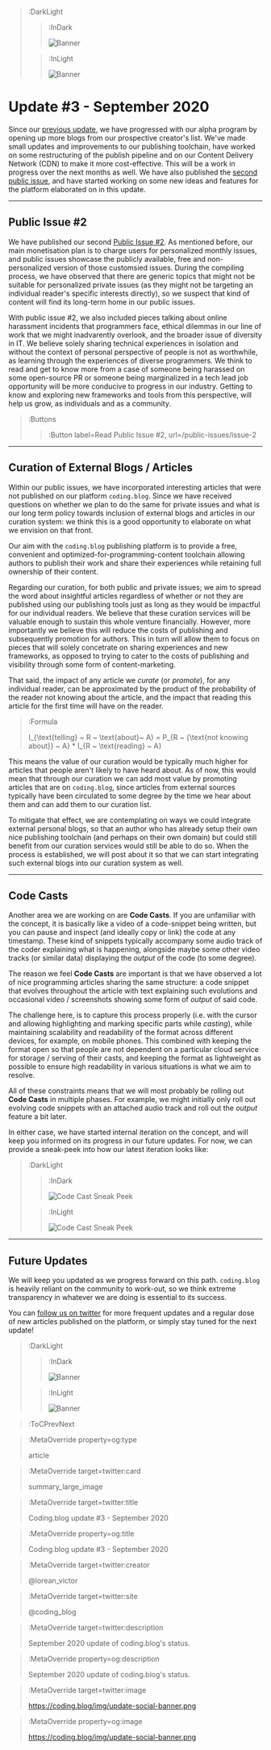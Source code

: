 > :DarkLight
> > :InDark
> >
> > ![Banner](/img/update-banner-dark.svg)
>
> > :InLight
> >
> > ![Banner](/img/update-banner.svg)

# Update #3 -  September 2020

Since our [previous update](/updates/update-2), we have progressed with our alpha program by opening up more blogs
from our prospective creator's list. We've made small updates and improvements to our publishing toolchain, have
worked on some restructuring of the publish pipeline and on our Content Delivery Network (CDN) to make it more cost-effective. This will be a work in progress over the next months as well. We have also published the [second public issue](/public-issues/issue-2), and have
started working on some new ideas and features for the platform elaborated on in this update.

---

## Public Issue #2

We have published our second [Public Issue #2](/public-issues/issue-2). As mentioned before, our main monetisation plan
is to charge users for personalized monthly issues, and public issues showcase the publicly available, free and non-personalized
version of those customsied issues. During the compiling process, we have observed that there are generic topics that might not be suitable
for personalized private issues (as they might not be targeting an individual reader's specific interests directly),
so we suspect that kind of content will find its long-term home in our public issues.

With public issue #2, we also included pieces talking about online harassment incidents that programmers face,
ethical dilemmas in our line of work that we might inadvarently overlook, and the broader issue of diversity in IT.
We believe solely sharing technical experiences in isolation and without the context of personal perspective of
people is not as worthwhile, as learning through the experiences of diverse programmers. We think to read and get to know more from a case of
someone being harassed on some open-source PR or someone being marginalized in a tech lead job opportunity will be more conducive to progress in our industry. Getting to know and exploring new frameworks and tools from this perspective, will help us grow, as individuals and as a community.

> :Buttons
> > :Button label=Read Public Issue #2, url=/public-issues/issue-2

---

## Curation of External Blogs / Articles

Within our public issues, we have incorporated interesting articles that were not published on our platform `coding.blog`.
Since we have received questions on whether we plan to do the same for private issues and what is our long term policy
towards inclusion of external blogs and articles in our curation system: we think this is a good opportunity to elaborate
on what we envision on that front.

Our aim with the `coding.blog` publishing platform is to provide a free, convenient and optimized-for-programming-content
toolchain allowing authors to publish their work and share their experiences while retaining full ownership of their content.

Regarding our curation, for both public and private issues; we aim to spread the word about insightful articles regardless of whether or not they are published using our publishing tools just as long as they would be impactful for our individual readers.
We believe that these curation services will be valuable enough to sustain this whole venture financially. However, more importantly
we believe this will reduce the costs of publishing and subsequently promotion for authors. This in turn will allow them to focus on pieces that will solely concetrate on sharing experiences and new frameworks, as opposed to trying to cater to the costs of publishing and visibility through some form of content-marketing.

That said, the impact of any article we _curate_ (or _promote_), for any individual reader,
can be approximated by the product of the probability of the reader not knowing about the article,
and the impact that reading this article for the first time will have on the reader.

> :Formula
>
> I_{\text{telling} ~ R ~ \text{about}~ A} = P_{R ~ {\text{not knowing about}} ~ A} * I_{R ~ \text{reading} ~ A}

This means the value of our curation would be typically much higher for articles that people aren't likely
to have heard about. As of now, this would mean that through our curation we can add most value
by promoting articles that are on `coding.blog`, since articles from external sources typically have been circulated
to some degree by the time we hear about them and can add them to our curation list.

To mitigate that effect, we are contemplating on ways we could integrate external personal blogs, so that an author
who has already setup their own nice publishing toolchain (and perhaps on their own domain) but could still benefit from
our curation services would still be able to do so. When the process is established, we will post about it so that we can
start integrating such external blogs into our curation system as well.

---

## Code Casts

Another area we are working on are **Code Casts**. If you are unfamiliar with the concept, it is basically like a video
of a code-snippet being written, but you can pause and inspect (and ideally copy or link) the code at any timestamp.
These kind of snippets typically accompany some audio track of the coder explaining what is happening, alongside maybe some
other video tracks (or similar data) displaying the _output_ of the code (to some degree).

The reason we feel **Code Casts** are important is that we have observed a lot of nice programming articles sharing the same
structure: a code snippet that evolves throughout the article with text explaining such evolutions and occasional video / screenshots
showing some form of _output_ of said code.

The challenge here, is to capture this process properly (i.e. with the cursor and allowing highlighting and marking specific
parts while _casting_), while maintaining scalability and readability of the format across different devices, for example,
on mobile phones. This combined with keeping the format open so that people are not dependent on a particular cloud service
for storage / serving of their casts, and keeping the format as lightweight as possible to ensure high readability
in various situations is what we aim to resolve.

All of these constraints means that we will most probably be rolling out **Code Casts** in multiple phases. For example, we
might initially only roll out evolving code snippets with an attached audio track and roll out the _output_ feature a bit later. 

In either case, we have started internal iteration on the concept, and will keep you informed on its progress in our future updates.
For now, we can provide a sneak-peek into how our latest iteration looks like:

> :DarkLight
> > :InDark
> >
> > ![Code Cast Sneak Peek](/img/blogs/codecast-screen-dark.svg)
>
> > :InLight
> >
> > ![Code Cast Sneak Peek](/img/blogs/codecast-screen-light.svg)

---

## Future Updates

We will keep you updated as we progress forward on this path. `coding.blog` is heavily
reliant on the community to work-out, so we think extreme transparency in whatever we are doing
is essential to its success.

You can [follow us on twitter](https://twitter.com/coding_blog) for more frequent updates and a regular dose
of new articles published on the platform, or simply stay tuned for the next update!

> :DarkLight
> > :InDark
> >
> > ![Banner](/img/figure4-dark.svg)
>
> > :InLight
> >
> > ![Banner](/img/figure4.svg)

> :ToCPrevNext

> :MetaOverride property=og:type
>
> article

> :MetaOverride target=twitter:card
>
> summary_large_image

> :MetaOverride target=twitter:title
>
> Coding.blog update #3 - September 2020

> :MetaOverride property=og:title
>
> Coding.blog update #3 - September 2020

> :MetaOverride target=twitter:creator
>
> @lorean_victor

> :MetaOverride target=twitter:site
>
> @coding_blog

> :MetaOverride target=twitter:description
>
> September 2020 update of coding.blog's status.

> :MetaOverride property=og:description
>
> September 2020 update of coding.blog's status.

> :MetaOverride target=twitter:image
>
> https://coding.blog/img/update-social-banner.png

> :MetaOverride property=og:image
>
> https://coding.blog/img/update-social-banner.png
